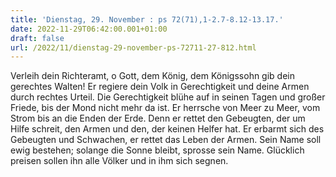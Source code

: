 ```yaml
---
title: 'Dienstag, 29. November : ps 72(71),1-2.7-8.12-13.17.'
date: 2022-11-29T06:42:00.001+01:00
draft: false
url: /2022/11/dienstag-29-november-ps-72711-27-812.html
---
```


Verleih dein Richteramt, o Gott, dem König, dem Königssohn gib dein gerechtes Walten! Er regiere dein Volk in Gerechtigkeit und deine Armen durch rechtes Urteil. Die Gerechtigkeit blühe auf in seinen Tagen und großer Friede, bis der Mond nicht mehr da ist. Er herrsche von Meer zu Meer, vom Strom bis an die Enden der Erde. Denn er rettet den Gebeugten, der um Hilfe schreit, den Armen und den, der keinen Helfer hat. Er erbarmt sich des Gebeugten und Schwachen, er rettet das Leben der Armen. Sein Name soll ewig bestehen; solange die Sonne bleibt, sprosse sein Name. Glücklich preisen sollen ihn alle Völker und in ihm sich segnen.